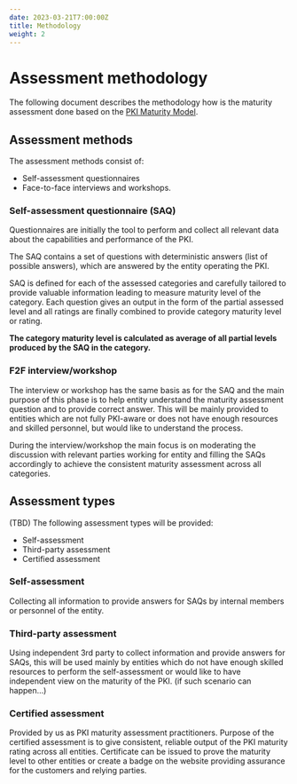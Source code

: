 ```yaml
---
date: 2023-03-21T7:00:00Z
title: Methodology
weight: 2
---
```


# Assessment methodology

The following document describes the methodology how is the maturity assessment done based on the [PKI Maturity Model](../model/).

## Assessment methods

The assessment methods consist of:
- Self-assessment questionnaires
- Face-to-face interviews and workshops.

### Self-assessment questionnaire (SAQ)

Questionnaires are initially the tool to perform and collect all relevant data about the capabilities and performance of the PKI.

The SAQ contains a set of questions with deterministic answers (list of possible answers), which are answered by the entity operating the PKI.

SAQ is defined for each of the assessed categories and carefully tailored to provide valuable information leading to measure maturity level of the category. Each question gives an output in the form of the partial assessed level and all ratings are finally combined to provide category maturity level or rating.

**The category maturity level is calculated as average of all partial levels produced by the SAQ in the category.**

### F2F interview/workshop

The interview or workshop has the same basis as for the SAQ and the main purpose of this phase is to help entity understand the maturity assessment question and to provide correct answer. This will be mainly provided to entities which are not fully PKI-aware or does not have enough resources and skilled personnel, but would like to understand the process.

During the interview/workshop the main focus is on moderating the discussion with relevant parties working for entity and filling the SAQs accordingly to achieve the consistent maturity assessment across all categories.

## Assessment types

(TBD)
The following assessment types will be provided:
- Self-assessment
- Third-party assessment
- Certified assessment

### Self-assessment

Collecting all information to provide answers for SAQs by internal members or personnel of the entity.

### Third-party assessment

Using independent 3rd party to collect information and provide answers for SAQs, this will be used mainly by entities which do not have enough skilled resources to perform the self-assessment or would like to have independent view on the maturity of the PKI. (if such scenario can happen...)

### Certified assessment

Provided by us as PKI maturity assessment practitioners. Purpose of the certified assessment is to give consistent, reliable output of the PKI maturity rating across all entities. Certificate can be issued to prove the maturity level to other entities or create a badge on the website providing assurance for the customers and relying parties.